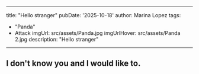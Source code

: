  ---
title: "Hello stranger"
pubDate: '2025-10-18'
author: Marina Lopez
tags:
  - "Panda"
  - Attack
imgUrl: src/assets/Panda.jpg
imgUrlHover: src/assets/Panda 2.jpg
description: "Hello stranger"
---
## I don't know you and I would like to. 

